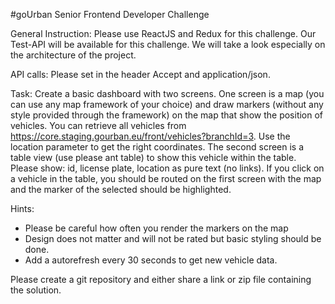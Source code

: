#goUrban Senior Frontend Developer Challenge

General Instruction:
Please use ReactJS and Redux for this challenge. Our Test-API will be available for this challenge. We will take a look especially on the architecture of the project.

API calls:
Please set in the header Accept and application/json.

Task:
Create a basic dashboard with two screens. One screen is a map (you can use any map framework of your choice) and draw markers (without any style provided through the framework) on the map that show the position of vehicles. You can retrieve all vehicles from https://core.staging.gourban.eu/front/vehicles?branchId=3. Use the location parameter to get the right coordinates.
The second screen is a table view (use please ant table) to show this vehicle within the table. Please show: id, license plate, location as pure text (no links). If you click on a vehicle in the table, you should be routed on the first screen with the map and the marker of the selected should be highlighted.

Hints:
- Please be careful how often you render the markers on the map
- Design does not matter and will not be rated but basic styling should be done.
- Add a autorefresh every 30 seconds to get new vehicle data.


Please create a git repository and either share a link or zip file containing the solution.
